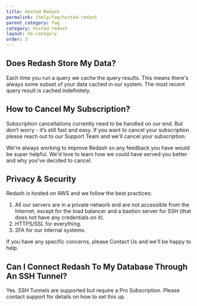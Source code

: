 ```yaml
---
title: Hosted Redash
permalink: /help/faq/hosted-redash
parent_category: faq
category: hosted-redash
layout: kb-category
order: 3
---
```


## Does Redash Store My Data?

Each time you run a query we cache the query results.  This means there's
always some subset of your data cached in our system. The most recent query
result is cached indefinitely.

## How to Cancel My Subscription?

Subscription cancellations currently need to be handled on our end.  But don’t
worry - it’s still fast and easy. If you want to cancel your subscription
please reach out to our Support Team and we'll cancel your subscription.

We're always working to improve Redash so any feedback you have would be super
helpful. We'd love to learn how we could have served you better and why you've
decided to cancel.

## Privacy & Security

Redash is hosted on AWS and we follow the best practices:

1. All our servers are in a private network and are not accessible from the Internet, except for the load balancer and a bastion server for SSH (that does not have any credentials on it). 
2. HTTPS/SSL for everything. 
3. 2FA for our internal systems.

If you have any specific concerns, please Contact Us and we'll be happy to
help.

## Can I Connect Redash To My Database Through An SSH Tunnel?

Yes. SSH Tunnels are supported but require a Pro Subscription. Please contact support for details on how to set this up.